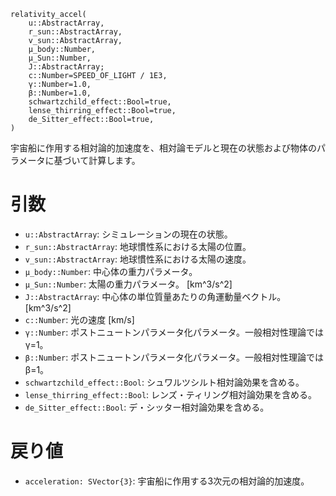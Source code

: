 ```
relativity_accel(
    u::AbstractArray,
    r_sun::AbstractArray,
    v_sun::AbstractArray,
    μ_body::Number,
    μ_Sun::Number,
    J::AbstractArray;
    c::Number=SPEED_OF_LIGHT / 1E3,
    γ::Number=1.0,
    β::Number=1.0,
    schwartzchild_effect::Bool=true,
    lense_thirring_effect::Bool=true,
    de_Sitter_effect::Bool=true,
)
```

宇宙船に作用する相対論的加速度を、相対論モデルと現在の状態および物体のパラメータに基づいて計算します。

# 引数

  * `u::AbstractArray`: シミュレーションの現在の状態。
  * `r_sun::AbstractArray`: 地球慣性系における太陽の位置。
  * `v_sun::AbstractArray`: 地球慣性系における太陽の速度。
  * `μ_body::Number`: 中心体の重力パラメータ。
  * `μ_Sun::Number`: 太陽の重力パラメータ。 [km^3/s^2]
  * `J::AbstractArray`: 中心体の単位質量あたりの角運動量ベクトル。 [km^3/s^2]
  * `c::Number`: 光の速度 [km/s]
  * `γ::Number`: ポストニュートンパラメータ化パラメータ。一般相対性理論ではγ=1。
  * `β::Number`: ポストニュートンパラメータ化パラメータ。一般相対性理論ではβ=1。
  * `schwartzchild_effect::Bool`: シュワルツシルト相対論効果を含める。
  * `lense_thirring_effect::Bool`: レンズ・ティリング相対論効果を含める。
  * `de_Sitter_effect::Bool`: デ・シッター相対論効果を含める。

# 戻り値

  * `acceleration: SVector{3}`: 宇宙船に作用する3次元の相対論的加速度。
